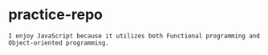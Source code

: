 # practice-repo

    I enjoy JavaScript because it utilizes both Functional programming and Object-oriented programming.
